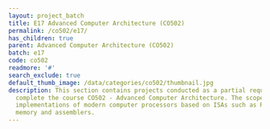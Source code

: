 ```yaml
---
layout: project_batch
title: E17 Advanced Computer Architecture (CO502)
permalink: /co502/e17/
has_children: true
parent: Advanced Computer Architecture (CO502)
batch: e17
code: co502
readmore: '#'
search_exclude: true
default_thumb_image: /data/categories/co502/thumbnail.jpg
description: This section contains projects conducted as a partial requirement to
  complete the course CO502 - Advanced Computer Architecture. The scope includes HDL
  implementations of modern computer processors based on ISAs such as RISC-V, caching,
  memory and assemblers.
---
```

